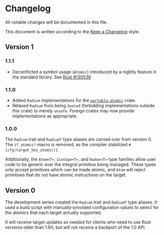 # Changelog

All notable changes will be documented in this file.

This document is written according to the [Keep a Changelog][kac] style.

## Version 1

### 1.1.1

- Deconflicted a symbol usage (`Atomic`) introduced by a nightly feature in the
  standard library. See [Rust #130539]

### 1.1.0

- Added `Radium` implementations for the [`portable-atomic`] crate.
- Relaxed `Radium` from being `Sealed` (forbidding implementations outside this
  crate) to merely `unsafe`. Foreign crates may now provide implementations as
  appropriate.

### 1.0.0

The `Radium` trait and `RadiumT` type aliases are carried over from version 0.
The `if_atomic!` macro is removed, as the compiler stabilized
`#[cfg(target_has_atomic)]`.

Additionally, the `Atom<T>`, `Isotope<T>`, and `Radon<T>` type families allow
user code to be generic over the integral primitive being managed. These types
only accept primitives which can be made atomic, and `Atom` will reject
primitives that do not have atomic instructions on the target.

## Version 0

The development series created the `Radium` trait and `RadiumT` type aliases. It
used a build script with manually-provided configuration values to select for
the atomics that each target actually supported.

It will receive target updates as needed for clients who need to use Rust
versions older than 1.60, but will not receive a backport of the 1.0 API.

[Rust #130539]: https://github.com/rust-lang/rust/issues/130539
[kac]: https://keepachangelog/en/1.0.0
[`portable-atomic`]: https://docs.rs/portable-atomic/1
